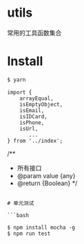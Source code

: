 # utils

常用的工具函数集合

# Install

```bash
$ yarn
```

```
import {
    arrayEqual,
    isEmptyObject,
    isEmail,
    isIDCard,
    isPhone,
    isUrl,
       ...
} from '../index';

```

/**
 * 所有接口
 * @param value {any}
 * @return {Boolean}
 */
 
```

# 单元测试

```bash

$ npm install mocha -g
$ npm run test

```
